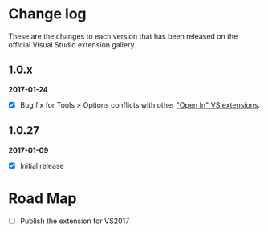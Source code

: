 # Change log

These are the changes to each version that has been released on the official Visual Studio extension gallery.

## 1.0.x

**2017-01-24** <!--21:00 UK / 21:00 UTC-->

- [x] Bug fix for Tools > Options conflicts with other ["Open In" VS extensions](https://marketplace.visualstudio.com/search?term=trevellick&target=VS&sortBy=Relevance).

## 1.0.27

**2017-01-09** <!--21:30 UK / 21:30 UTC-->

- [x] Initial release

# Road Map

- [ ] Publish the extension for VS2017